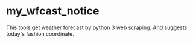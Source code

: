 # my_wfcast_notice
This tools get weather forecast by python 3 web scraping. And suggests today's fashion coordinate.
